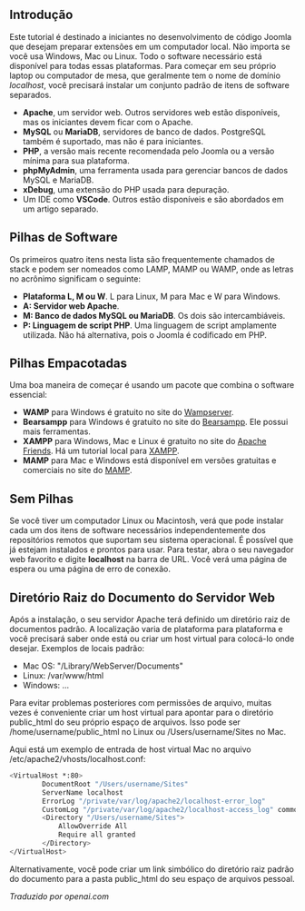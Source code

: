 <!-- Filename: J4.x:Developer:_Required_Software / Display title: Software Necessário -->

## Introdução

Este tutorial é destinado a iniciantes no desenvolvimento de código Joomla que desejam preparar extensões em um computador local. Não importa se você usa Windows, Mac ou Linux. Todo o software necessário está disponível para todas essas plataformas. Para começar em seu próprio laptop ou computador de mesa, que geralmente tem o nome de domínio *localhost*, você precisará instalar um conjunto padrão de itens de software separados.

- **Apache**, um servidor web. Outros servidores web estão disponíveis, mas os iniciantes devem ficar com o Apache.
- **MySQL** ou **MariaDB**, servidores de banco de dados. PostgreSQL também é suportado, mas não é para iniciantes.
- **PHP**, a versão mais recente recomendada pelo Joomla ou a versão mínima para sua plataforma.
- **phpMyAdmin**, uma ferramenta usada para gerenciar bancos de dados MySQL e MariaDB.
- **xDebug**, uma extensão do PHP usada para depuração.
- Um IDE como **VSCode**. Outros estão disponíveis e são abordados em um artigo separado.

## Pilhas de Software

Os primeiros quatro itens nesta lista são frequentemente chamados de stack e podem ser nomeados como LAMP, MAMP ou WAMP, onde as letras no acrônimo significam o seguinte:

- **Plataforma L, M ou W**. L para Linux, M para Mac e W para Windows.
- **A: Servidor web Apache**.
- **M: Banco de dados MySQL ou MariaDB**. Os dois são intercambiáveis.
- **P: Linguagem de script PHP**. Uma linguagem de script amplamente utilizada. Não há alternativa, pois o Joomla é codificado em PHP.

## Pilhas Empacotadas

Uma boa maneira de começar é usando um pacote que combina o software essencial:

- **WAMP** para Windows é gratuito no site do [Wampserver](https://www.wampserver.com/en/).
- **Bearsampp** para Windows é gratuito no site do [Bearsampp](https://bearsampp.com/). Ele possui mais ferramentas.
- **XAMPP** para Windows, Mac e Linux é gratuito no site do [Apache Friends](https://www.apachefriends.org/). Há um tutorial local para [XAMPP](jdocmanual?article=user/hosting/local-hosting-with-xampp).
- **MAMP** para Mac e Windows está disponível em versões gratuitas e comerciais no site do [MAMP](https://www.mamp.info/en/mac/).

## Sem Pilhas

Se você tiver um computador Linux ou Macintosh, verá que pode instalar cada um dos itens de software necessários independentemente dos repositórios remotos que suportam seu sistema operacional. É possível que já estejam instalados e prontos para usar. Para testar, abra o seu navegador web favorito e digite **localhost** na barra de URL. Você verá uma página de espera ou uma página de erro de conexão.

## Diretório Raiz do Documento do Servidor Web

Após a instalação, o seu servidor Apache terá definido um diretório raiz de documentos padrão. A localização varia de plataforma para plataforma e você precisará saber onde está ou criar um host virtual para colocá-lo onde desejar. Exemplos de locais padrão:

- Mac OS: "/Library/WebServer/Documents"
- Linux: /var/www/html
- Windows: ...

Para evitar problemas posteriores com permissões de arquivo, muitas vezes é conveniente criar um host virtual para apontar para o diretório public_html do seu próprio espaço de arquivos. Isso pode ser /home/username/public_html no Linux ou /Users/username/Sites no Mac.

Aqui está um exemplo de entrada de host virtual Mac no arquivo /etc/apache2/vhosts/localhost.conf:

```bash
<VirtualHost *:80>
        DocumentRoot "/Users/username/Sites"
        ServerName localhost
        ErrorLog "/private/var/log/apache2/localhost-error_log"
        CustomLog "/private/var/log/apache2/localhost-access_log" common
        <Directory "/Users/username/Sites">
            AllowOverride All
            Require all granted
        </Directory>
</VirtualHost>
```

Alternativamente, você pode criar um link simbólico do diretório raiz padrão do documento para a pasta public_html do seu espaço de arquivos pessoal.

*Traduzido por openai.com*

